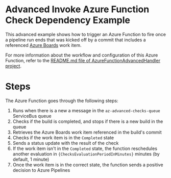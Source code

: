 ﻿# Advanced Invoke Azure Function Check Dependency Example

This advanced example shows how to trigger an Azure Function to fire once a pipeline run ends that was kicked off by a commit that includes a referenced [Azure Boards](https://azure.microsoft.com/products/devops/boards/) work item.


For more information about the workflow and configuration of this Azure Function, refer to the [README.md file of AzureFunctionAdvancedHandler project](../AzureFunctionAdvancedHandler/README.md).

# Steps

The Azure Function goes through the following steps:

1. Runs when there is a new a message in the `az-advanced-checks-queue` ServiceBus queue 
2. Checks if the build is completed, and stops if there is a new build in the queue
3. Retrieves the Azure Boards work item referenced in the build's commit
4. Checks if the work item is in the `Completed` state
5. Sends a status update with the result of the check
6. If the work item isn't in the `Completed` state, the function reschedules another evaluation in `{ChecksEvaluationPeriodInMinutes}` minutes (by default, 1 minute)
7. Once the work item is in the correct state, the function sends a positive decision to Azure Pipelines

